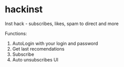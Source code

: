 # hackinst
Inst hack - subscribes, likes, spam to direct and more

Functions:
1. AutoLogin with your login and password
2. Get last recomendations
3. Subscribe
4. Auto unsubscribes UI
